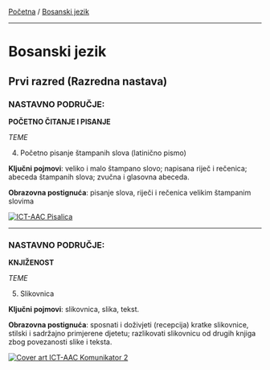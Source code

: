 [Početna](../../README.md) / [Bosanski jezik](../README.md)

---

# Bosanski jezik

## Prvi razred (Razredna nastava)

### NASTAVNO PODRUČJE:

**POČETNO ČITANJE I PISANJE**

_TEME_

4. Početno pisanje štampanih slova (latinično pismo)

**Ključni pojmovi**: veliko i malo štampano slovo; napisana riječ i rečenica; abeceda štampanih slova; zvučna i glasovna abeceda.

**Obrazovna postignuća**: pisanje slova, riječi i rečenica velikim štampanim slovima

[![ICT-AAC Pisalica](https://lh3.googleusercontent.com/vXDAP5FX_0eiO73mwhQPYCHsRLhryqrYkZlvm3sZxNu7Id8a2MrgewcHdMpEmuaCLheH=w1366-h642)](https://play.google.com/store/apps/details?id=hr.fer.ztel.ictaac.pisalica)

---

### NASTAVNO PODRUČJE:

**KNJIŽENOST**

_TEME_

5. Slikovnica

**Ključni pojmovi**: slikovnica, slika, tekst.

**Obrazovna postignuća**: sposnati i doživjeti (recepcija) kratke slikovnice, stilski i sadržajno primjerene djetetu; razlikovati slikovnicu od drugih knjiga zbog povezanosti slike i teksta.

[![Cover art ICT-AAC Komunikator 2](https://lh3.googleusercontent.com/EQzWRIz-GdpIgH5oxUzuzcsDyTf642NEVj6W0_NHD09Ig4Lhlt1eUOL7ROogaeP_cw=w1366-h642)](https://play.google.com/store/apps/details?id=net.croz.komunikator2)
